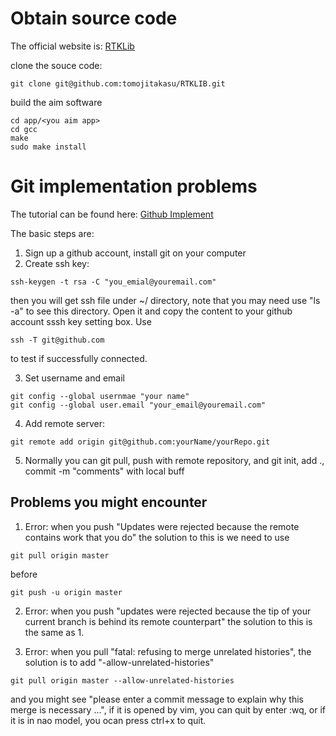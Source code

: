 # Obtain source code
The official website is: [RTKLib](www.rtklib.com)

clone the souce code:

```
git clone git@github.com:tomojitakasu/RTKLIB.git
```
build the aim software
```
cd app/<you aim app>
cd gcc
make
sudo make install 
```

# Git implementation problems
The tutorial can be found here: [Github Implement](www.runoob.com/w3cnote/git-guide.html)

The basic steps are:
1. Sign up a github account, install git on your computer
2. Create ssh key: 
```
ssh-keygen -t rsa -C "you_emial@youremail.com"
```
then you will get ssh file under ~/ directory, note that you may need use "ls -a" to see this directory. Open it and copy the content to your github account sssh key setting box. Use 
```
ssh -T git@github.com
```
to test if successfully connected.

3. Set username and email
```
git config --global usernmae "your name"
git config --global user.email "your_email@youremail.com"
```
4. Add remote server:
```
git remote add origin git@github.com:yourName/yourRepo.git
```
5. Normally you can git pull, push with remote repository, and git init, add ., commit -m "comments" with local buff

## Problems you might encounter
1. Error: when you push "Updates were rejected because the remote contains work that you do" the solution to this is we need to use 
```
git pull origin master 
```
before 
```
git push -u origin master
```
2. Error: when you push "updates were rejected because the tip of your current branch is behind its remote counterpart" the solution to this is the same as 1.

3. Error: when you pull "fatal: refusing to merge unrelated histories", the solution is to add "-allow-unrelated-histories"
```
git pull origin master --allow-unrelated-histories
``` 
and you might see "please enter a commit message to explain why this merge is necessary ...", if it is opened by vim, you can quit by enter :wq, or if it is in nao model, you ocan press ctrl+x to quit.
